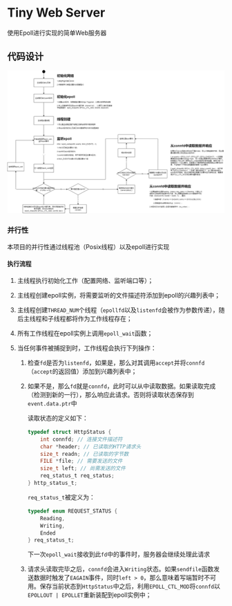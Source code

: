 # Tiny Web Server

使用Epoll进行实现的简单Web服务器

## 代码设计

![image-20230319201257171](https://github.com/qbacpey/Tiny-Web-Server/blob/master/README.assets/image-20230319201257171.png)

### 并行性

本项目的并行性通过线程池（Posix线程）以及epoll进行实现

#### 执行流程

1. 主线程执行初始化工作（配置网络、监听端口等）；

2. 主线程创建epoll实例，将需要监听的文件描述符添加到epoll的兴趣列表中；

3. 主线程创建`THREAD_NUM`个线程（`epollfd`以及`listenfd`会被作为参数传递），随后主线程和子线程都将作为工作线程存在；

4. 所有工作线程在epoll实例上调用`epoll_wait`函数；

5. 当任何事件被捕捉到时，工作线程会执行下列操作：

   1. 检查`fd`是否为`listenfd`，如果是，那么对其调用`accept`并将`connfd`（`accept`的返回值）添加到兴趣列表中；

   2. 如果不是，那么`fd`就是`connfd`，此时可以从中读取数据。如果读取完成（检测到新的一行），那么响应此请求。否则将读取状态保存到`event.data.ptr`中

      读取状态的定义如下：

      ~~~c
      typedef struct HttpStatus {
          int connfd; // 连接文件描述符
          char *header; // 已读取的HTTP请求头
          size_t readn; // 已读取的字节数
          FILE *file; // 需要发送的文件
          size_t left; // 尚需发送的文件
          req_status_t req_status;
      } http_status_t;
      ~~~

      `req_status_t`被定义为：

      ~~~c
      typedef enum REQUEST_STATUS {
          Reading,
          Writing,
          Ended
      } req_status_t;
      ~~~

      下一次`epoll_wait`接收到此`fd`中的事件时，服务器会继续处理此请求

   3. 请求头读取完毕之后，`connfd`会进入`Writing`状态。如果`sendfile`函数发送数据时触发了`EAGAIN`事件，同时`left > 0`，那么意味着写端暂时不可用。保存当前状态到`HttpStatus`中之后，利用`EPOLL_CTL_MOD`将`connfd`以`EPOLLOUT | EPOLLET`重新装配到epoll实例中；
